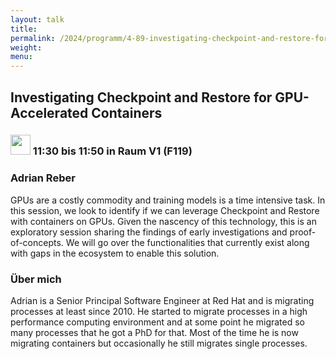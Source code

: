 ```yaml
---
layout: talk
title:
permalink: /2024/programm/4-89-investigating-checkpoint-and-restore-for-gpu-accelerated-containers/
weight:
menu:
---
```

## Investigating Checkpoint and Restore for GPU-Accelerated Containers

### <img height = "32" src="../../../images/talk.svg"> 11:30 bis 11:50 in Raum V1 (F119)

### Adrian Reber

GPUs are a costly commodity and training models is a time intensive task. In this session, we look to identify if we can leverage Checkpoint and Restore with containers on GPUs. Given the nascency of this technology, this is an exploratory session sharing the findings of early investigations and proof-of-concepts. We will go over the functionalities that currently exist along with gaps in the ecosystem to enable this solution.

### Über mich

Adrian is a Senior Principal Software Engineer at Red Hat and is migrating processes at least since 2010. He started to migrate processes in a high performance computing environment and at some point he migrated so many processes that he got a PhD for that. Most of the time he is now migrating containers but occasionally he still migrates single processes.

